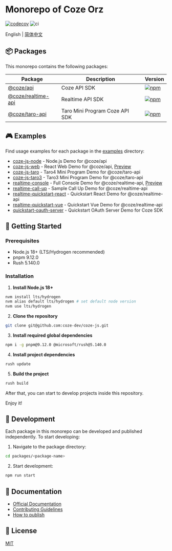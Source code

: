# Monorepo of Coze Orz
[![codecov](https://codecov.io/gh/coze-dev/coze-js/graph/badge.svg?token=W5EBMZ0NUE)](https://codecov.io/gh/coze-dev/coze-js) ![ci](https://github.com/coze-dev/coze-js/actions/workflows/ci@main.yml/badge.svg)

English | [简体中文](./README.zh-CN.md)

## 📦 Packages

This monorepo contains the following packages:

| Package | Description | Version |
|---------|------------|---------|
| [@coze/api](./packages/coze-js) | Coze API SDK | [![npm](https://img.shields.io/npm/v/@coze/api.svg)](https://www.npmjs.com/package/@coze/api) |
| [@coze/realtime-api](./packages/realtime-api) | Realtime API SDK | [![npm](https://img.shields.io/npm/v/@coze/realtime-api.svg)](https://www.npmjs.com/package/@coze/realtime-api) |
| [@coze/taro-api](./packages/coze-taro) | Taro Mini Program Coze API SDK | [![npm](https://img.shields.io/npm/v/@coze/taro-api.svg)](https://www.npmjs.com/package/@coze/taro-api) |


## 🎮 Examples

Find usage examples for each package in the [examples](./examples) directory:

- [coze-js-node](./examples/coze-js-node) - Node.js Demo for @coze/api
- [coze-js-web](./examples/coze-js-web) - React Web Demo for @coze/api, [Preview](https://coze-js-web-example.surge.sh/)
- [coze-js-taro](./examples/coze-js-taro) - Taro4 Mini Program Demo for @coze/taro-api
- [coze-js-taro3](./examples/coze-js-taro3) - Taro3 Mini Program Demo for @coze/taro-api
- [realtime-console](./examples/realtime-console) - Full Console Demo for @coze/realtime-api, [Preview](https://coze.cn/open-platform/realtime/playground)
- [realtime-call-up](./examples/realtime-call-up) - Sample Call Up Demo for @coze/realtime-api
- [realtime-quickstart-react](./examples/realtime-quickstart-react) - Quickstart React Demo for @coze/realtime-api
- [realtime-quickstart-vue](./examples/realtime-quickstart-vue) - Quickstart Vue Demo for @coze/realtime-api
- [quickstart-oauth-server](./examples/quickstart-oauth-server) - Quickstart OAuth Server Demo for Coze SDK


## 🚀 Getting Started

### Prerequisites

- Node.js 18+ (LTS/Hydrogen recommended)
- pnpm 9.12.0
- Rush 5.140.0

### Installation

1. **Install Node.js 18+**

``` bash
nvm install lts/hydrogen
nvm alias default lts/hydrogen # set default node version
nvm use lts/hydrogen
```

2. **Clone the repository**

``` bash
git clone git@github.com:coze-dev/coze-js.git
```

3. **Install required global dependencies**

``` bash
npm i -g pnpm@9.12.0 @microsoft/rush@5.140.0
```

4. **Install project dependencies**

``` bash
rush update
```

5. **Build the project**

``` bash
rush build
```

After that, you can start to develop projects inside this repository.

Enjoy it!

## 🔨 Development

Each package in this monorepo can be developed and published independently. To start developing:

1. Navigate to the package directory:

``` bash
cd packages/<package-name>
```

2. Start development:

``` bash
npm run start
```

## 📖 Documentation

- [Official Documentation](https://www.coze.com/docs/developer_guides/nodejs_overview)
- [Contributing Guidelines](./CONTRIBUTING.md)
- [How to publish](./docs/publish.md)

## 📄 License

[MIT](./LICENSE)
